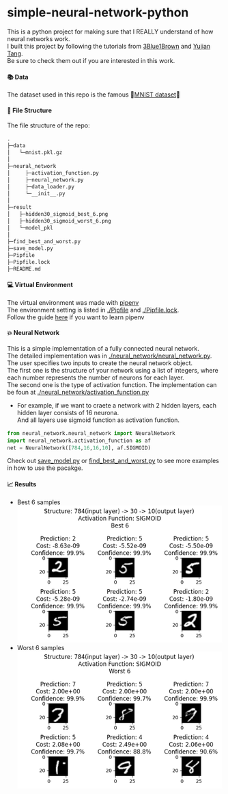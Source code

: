 # simple-neural-network-python
This is a python project for making sure that I REALLY understand of how neural networks work.<br>
I built this project by following the tutorials from [3Blue1Brown](https://www.3blue1brown.com/topics/neural-networks) and [Yujian Tang](https://pythonalgos.com/create-a-neural-network-from-scratch-in-python-3/).<br> Be sure to check them out if you are interested in this work.<br>
#### :books: **Data**<br>
The dataset used in this repo is the famous :tada:[MNIST dataset](http://yann.lecun.com/exdb/mnist/):tada:<br>
#### :open_file_folder: **File Structure**<br>
The file structure of the repo:
```
.
├─data
│   └─mnist.pkl.gz
│
├─neural_network
│     ├─activation_function.py
│     ├─neural_network.py
│     ├─data_loader.py
│     └─__init__.py
│ 
├─result
│   ├─hidden30_sigmoid_best_6.png
│   ├─hidden30_sigmoid_worst_6.png
│   └─model_pkl
│ 
├─find_best_and_worst.py
├─save_model.py
├─Pipfile
├─Pipfile.lock
├─README.md
```
#### :computer: **Virtual Environment**<br>
The virtual environment was made with [pipenv](https://pipenv.pypa.io/en/latest/)<br>
The environment setting is listed in [./Pipfile](https://github.com/mike1393/simple-neural-network-python/blob/main/Pipfile) and [./Pipfile.lock](https://github.com/mike1393/simple-neural-network-python/blob/main/Pipfile.lock).<br>
Follow the guide [here](https://docs.python-guide.org/dev/virtualenvs/) if you want to learn pipenv<br>
#### :boom: **Neural Network**<br>
This is a simple implementation of a fully connected neural network.<br>
The detailed implementation was in [./neural_network/neural_network.py](https://github.com/mike1393/simple-neural-network-python/blob/main/neural_network/neural_network.py).<br>
The user specifies two inputs to create the neural network object.<br>
The first one is the structure of your network using a list of integers, where each number represents the number of neurons for each layer.<br>
The second one is the type of activation function. The implementation can be foun at [./neural_network/activation_function.py](https://github.com/mike1393/simple-neural-network-python/blob/main/neural_network/activation_function.py)<br>
  * For example, if we want to craete a network with 2 hidden layers, each hidden layer consists of 16 neurona.<br>
And all layers use sigmoid function as activation function.<br>
  ```python
  from neural_network.neural_network import NeuralNetwork
  import neural_network.activation_function as af
  net = NeuralNetwork([784,16,16,10], af.SIGMOID)
  ```
Check out [save_model.py](https://github.com/mike1393/simple-neural-network-python/blob/main/save_model.py) or [find_best_and_worst.py](https://github.com/mike1393/simple-neural-network-python/blob/main/find_best_and_worst.py) to see more examples in how to use the pacakge.<br>
#### :chart_with_upwards_trend: **Results**
  * Best 6 samples<br>
  ![Best 6](https://raw.githubusercontent.com/mike1393/simple-neural-network-python/main/result/hidden30_sigmoid_best_6.png)
  * Worst 6 samples<br>
  ![Worst 6](https://raw.githubusercontent.com/mike1393/simple-neural-network-python/main/result/hidden30_sigmoid_worst_6.png)

